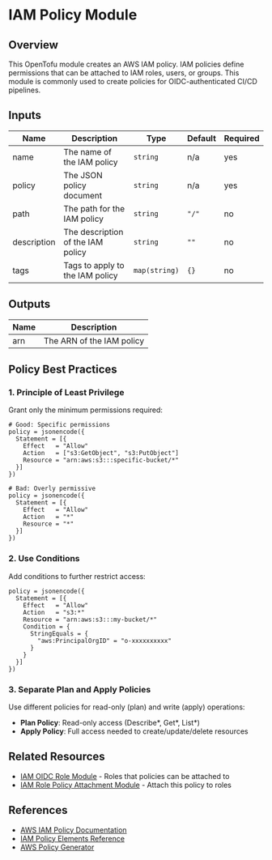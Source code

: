 # IAM Policy Module

## Overview

This OpenTofu module creates an AWS IAM policy. IAM policies define permissions that can be attached to IAM roles, users, or groups. This module is commonly used to create policies for OIDC-authenticated CI/CD pipelines.

## Inputs

| Name | Description | Type | Default | Required |
|------|-------------|------|---------|----------|
| name | The name of the IAM policy | `string` | n/a | yes |
| policy | The JSON policy document | `string` | n/a | yes |
| path | The path for the IAM policy | `string` | `"/"` | no |
| description | The description of the IAM policy | `string` | `""` | no |
| tags | Tags to apply to the IAM policy | `map(string)` | `{}` | no |

## Outputs

| Name | Description |
|------|-------------|
| arn | The ARN of the IAM policy |

## Policy Best Practices

### 1. Principle of Least Privilege

Grant only the minimum permissions required:

```hcl
# Good: Specific permissions
policy = jsonencode({
  Statement = [{
    Effect   = "Allow"
    Action   = ["s3:GetObject", "s3:PutObject"]
    Resource = "arn:aws:s3:::specific-bucket/*"
  }]
})

# Bad: Overly permissive
policy = jsonencode({
  Statement = [{
    Effect   = "Allow"
    Action   = "*"
    Resource = "*"
  }]
})
```

### 2. Use Conditions

Add conditions to further restrict access:

```hcl
policy = jsonencode({
  Statement = [{
    Effect   = "Allow"
    Action   = "s3:*"
    Resource = "arn:aws:s3:::my-bucket/*"
    Condition = {
      StringEquals = {
        "aws:PrincipalOrgID" = "o-xxxxxxxxxx"
      }
    }
  }]
})
```

### 3. Separate Plan and Apply Policies

Use different policies for read-only (plan) and write (apply) operations:

- **Plan Policy**: Read-only access (Describe*, Get*, List*)
- **Apply Policy**: Full access needed to create/update/delete resources

## Related Resources

- [IAM OIDC Role Module](../iam-oidc-role/) - Roles that policies can be attached to
- [IAM Role Policy Attachment Module](../iam-role-policy-attachment/) - Attach this policy to roles

## References

- [AWS IAM Policy Documentation](https://docs.aws.amazon.com/IAM/latest/UserGuide/access_policies.html)
- [IAM Policy Elements Reference](https://docs.aws.amazon.com/IAM/latest/UserGuide/reference_policies_elements.html)
- [AWS Policy Generator](https://awspolicygen.s3.amazonaws.com/policygen.html)
